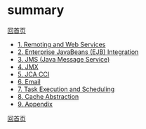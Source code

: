 # summary

[回首页](/README)
- [1. Remoting and Web Services](Integration/1.%20Remoting%20and%20Web%20Services.md)
- [2. Enterprise JavaBeans (EJB) Integration](Integration/2.%20Enterprise%20JavaBeans%20(EJB)%20Integration.md)
- [3. JMS (Java Message Service)](Integration/3.%20JMS%20(Java%20Message%20Service).md)
- [4. JMX](Integration/4.%20JMX.md)
- [5. JCA CCI](Integration/5.%20JCA%20CCI.md)
- [6. Email](Integration/6.%20Email.md)
- [7. Task Execution and Scheduling](Integration/7.%20Task%20Execution%20and%20Scheduling.md)
- [8. Cache Abstraction](Integration/8.%20Cache%20Abstraction.md)
- [9. Appendix](Integration/9.%20Appendix.md)

[回首页](/README)
